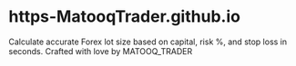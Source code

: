 # https-MatooqTrader.github.io
Calculate accurate Forex lot size based on capital, risk %, and stop loss in seconds. Crafted with love by MATOOQ_TRADER
